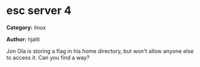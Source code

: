 # esc server 4
**Category:** linux

**Author:** hjalti

Jon Ola is storing a flag in his home directory, but won't allow anyone
else to access it. Can you find a way?
